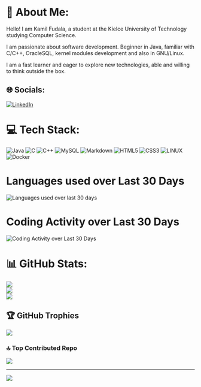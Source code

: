 # 💫 About Me:
Hello! I am Kamil Fudala, a student at the Kielce University of Technology studying Computer Science. 

I am passionate about software development. Beginner in Java, familiar with C/C++, OracleSQL, kernel modules development and also in GNU/Linux.

I am a fast learner and eager to explore new technologies, able and willing to think outside the box.

## 🌐 Socials:
[![LinkedIn](https://img.shields.io/badge/LinkedIn-%230077B5.svg?logo=linkedin&logoColor=white)](https://linkedin.com/in/kamil-fudala) 

# 💻 Tech Stack:
![Java](https://img.shields.io/badge/java-%23ED8B00.svg?style=for-the-badge&logo=java&logoColor=white) 
![C](https://img.shields.io/badge/c-%2300599C.svg?style=for-the-badge&logo=c&logoColor=white) 
![C++](https://img.shields.io/badge/c++-%2300599C.svg?style=for-the-badge&logo=c%2B%2B&logoColor=white)
![MySQL](https://img.shields.io/badge/mysql-%2300f.svg?style=for-the-badge&logo=mysql&logoColor=white) 
![Markdown](https://img.shields.io/badge/markdown-%23000000.svg?style=for-the-badge&logo=markdown&logoColor=white) 
![HTML5](https://img.shields.io/badge/html5-%23E34F26.svg?style=for-the-badge&logo=html5&logoColor=white) 
![CSS3](https://img.shields.io/badge/css3-%231572B6.svg?style=for-the-badge&logo=css3&logoColor=white) 
![LINUX](https://img.shields.io/badge/Linux-FCC624?style=for-the-badge&logo=linux&logoColor=black) 
![Docker](https://img.shields.io/badge/docker-%230db7ed.svg?style=for-the-badge&logo=docker&logoColor=white)

# Languages used over Last 30 Days
![Languages used over last 30 days](https://wakatime.com/share/@af25458a-7b17-4610-9e23-863caf9e5f12/90f254ad-edd2-4b98-b9e5-ff8b8879ace0.png)

# Coding Activity over Last 30 Days
![Coding Activity over Last 30 Days](https://wakatime.com/share/@af25458a-7b17-4610-9e23-863caf9e5f12/3efbda8c-2924-419b-87b7-ec24c7ccebd6.png)

# 📊 GitHub Stats:
![](https://github-readme-stats.vercel.app/api?username=FreakyF&theme=tokyonight&hide_border=false&include_all_commits=true&count_private=true)<br/>
![](https://github-readme-streak-stats.herokuapp.com/?user=FreakyF&theme=tokyonight&hide_border=false)<br/>
![](https://github-readme-stats.vercel.app/api/top-langs/?username=FreakyF&theme=tokyonight&hide_border=false&include_all_commits=true&count_private=true&layout=compact)

## 🏆 GitHub Trophies
![](https://github-profile-trophy.vercel.app/?username=FreakyF&theme=tokyonight&no-frame=false&no-bg=false&margin-w=4)

### 🔝 Top Contributed Repo
![](https://github-contributor-stats.vercel.app/api?username=FreakyF&limit=5&theme=tokyonight&combine_all_yearly_contributions=true)

---
[![](https://visitcount.itsvg.in/api?id=FreakyF&icon=1&color=1)](https://visitcount.itsvg.in)
